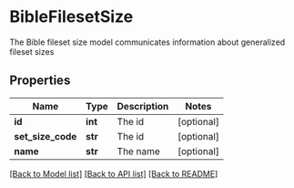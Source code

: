 # BibleFilesetSize

The Bible fileset size model communicates information about generalized fileset sizes
## Properties
Name | Type | Description | Notes
------------ | ------------- | ------------- | -------------
**id** | **int** | The id | [optional] 
**set_size_code** | **str** | The id | [optional] 
**name** | **str** | The name | [optional] 

[[Back to Model list]](../README.md#documentation-for-models) [[Back to API list]](../README.md#documentation-for-api-endpoints) [[Back to README]](../README.md)


